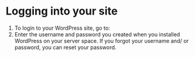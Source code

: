 # Logging into your site

1. To login to your WordPress site, go to:
2. Enter the username and password you created when you installed WordPress on your server space. If you forgot your username and/ or password, you can reset your password. 

